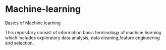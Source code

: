 # Machine-learning
Basics of Machine learning 

This repositary consist of information basic terminology of machine learning which includes exploratory data analysis, data cleaning,feature engineering and selection. 
